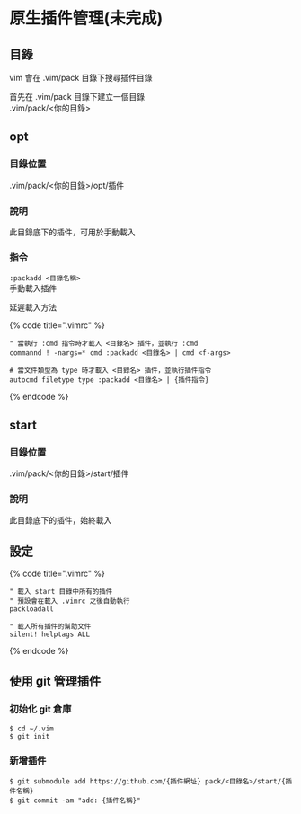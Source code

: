 # 原生插件管理\(未完成\)

## 目錄

vim 會在 .vim/pack 目錄下搜尋插件目錄

首先在 .vim/pack 目錄下建立一個目錄  
.vim/pack/&lt;你的目錄&gt;

## opt

### 目錄位置

.vim/pack/&lt;你的目錄&gt;/opt/插件

### 說明

此目錄底下的插件，可用於手動載入

### 指令

`:packadd <目錄名稱>`  
手動載入插件

延遲載入方法

{% code title=".vimrc" %}
```text
" 當執行 :cmd 指令時才載入 <目錄名> 插件，並執行 :cmd
commannd ! -nargs=* cmd :packadd <目錄名> | cmd <f-args>

# 當文件類型為 type 時才載入 <目錄名> 插件，並執行插件指令
autocmd filetype type :packadd <目錄名> | {插件指令}
```
{% endcode %}

## start

### 目錄位置

.vim/pack/&lt;你的目錄&gt;/start/插件

### 說明

此目錄底下的插件，始終載入

## 設定

{% code title=".vimrc" %}
```text
" 載入 start 目錄中所有的插件
" 預設會在載入 .vimrc 之後自動執行
packloadall

" 載入所有插件的幫助文件
silent! helptags ALL
```
{% endcode %}

## 使用 git 管理插件

### 初始化 git 倉庫

```text
$ cd ~/.vim
$ git init
```

### 新增插件

```text
$ git submodule add https://github.com/{插件網址} pack/<目錄名>/start/{插件名稱}
$ git commit -am "add: {插件名稱}"
```


